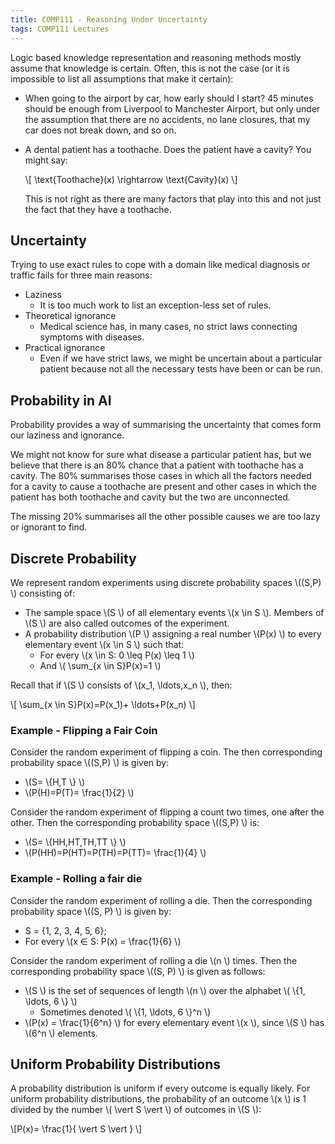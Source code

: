 ```yaml
---
title: COMP111 - Reasoning Under Uncertainty
tags: COMP111 Lectures
---
```

Logic based knowledge representation and reasoning methods mostly assume that knowledge is certain. Often, this is not the case (or it is impossible to list all assumptions that make it certain):

* When going to the airport by car, how early should I start? 45 minutes should be enough from Liverpool to Manchester Airport, but only under the assumption that there are no accidents, no lane closures, that my car does not break down, and so on.
* A dental patient has a toothache. Does the patient have a cavity? You might say:

	 \\[ \\text{Toothache}(x) \\rightarrow \\text{Cavity}(x) \\]

	This is not right as there are many factors that play into this and not just the fact that they have a toothache.
	
## Uncertainty
Trying to use exact rules to cope with a domain like medical diagnosis or traffic fails for three main reasons:

* Laziness
	* It is too much work to list an exception-less set of rules.
* Theoretical ignorance
	* Medical science has, in many cases, no strict laws connecting symptoms with diseases.
* Practical ignorance
	* Even if we have strict laws, we might be uncertain about a particular patient because not all the necessary tests have been or can be run.
	
## Probability in AI

Probability provides a way of summarising the uncertainty that comes form our laziness and ignorance.

We might not know for sure what disease a particular patient has, but we believe that there is an 80% chance that a patient with toothache has a cavity. The 80% summarises those cases in which all the factors needed for a cavity to cause a toothache are present and other cases in which the patient has both toothache and cavity but the two are unconnected.

The missing 20% summarises all the other possible causes we are too lazy or ignorant to find.

## Discrete Probability
We represent random experiments using discrete probability spaces  \\((S,P) \\) consisting of:

* The sample space  \\(S \\) of all elementary events  \\(x \\in S \\). Members of  \\(S \\) are also called outcomes of the experiment.
* A probability distribution  \\(P \\) assigning a real number  \\(P(x) \\) to every elementary event  \\(x \\in S \\) such that:
	* For every  \\(x \\in S: 0 \\leq P(x)  \\leq 1 \\)
	* And  \\( \\sum_{x \\in S}P(x)=1 \\)
	
Recall that if  \\(S \\) consists of  \\(x_1, \\ldots,x_n \\), then:

 \\[ \\sum_{x \\in S}P(x)=P(x_1)+ \\ldots+P(x_n) \\]

### Example - Flipping a Fair Coin
Consider the random experiment of flipping a coin. The then corresponding probability space  \\((S,P) \\) is given by:

*  \\(S= \\{H,T \\} \\)
*  \\(P(H)=P(T)= \\frac{1}{2} \\)

Consider the random experiment of flipping a count two times, one after the other. Then the corresponding probability space  \\((S,P) \\) is:

*  \\(S= \\{HH,HT,TH,TT \\} \\)
*  \\(P(HH)=P(HT)=P(TH)=P(TT)= \\frac{1}{4} \\)

### Example - Rolling a fair die
Consider the random experiment of rolling a die. Then the corresponding probability space  \\((S, P) \\) is given by:

* S = {1, 2, 3, 4, 5, 6};
* For every  \\(x ∈ S: P(x) =  \\frac{1}{6} \\)

Consider the random experiment of rolling a die  \\(n \\) times. Then the corresponding probability space  \\((S, P) \\) is given as follows:

*  \\(S \\) is the set of sequences of length  \\(n \\) over the alphabet  \\( \\{1, \\ldots, 6 \\} \\)
	* Sometimes denoted  \\( \\{1, \\ldots, 6 \\}^n \\)
*  \\(P(x) =  \\frac{1}{6^n} \\) for every elementary event  \\(x \\), since  \\(S \\) has  \\(6^n \\) elements.

## Uniform Probability Distributions
A probability distribution is uniform if every outcome is equally likely. For uniform probability distributions, the probability of an outcome  \\(x \\) is 1 divided by the number  \\( \\vert S \\vert \\) of outcomes in  \\(S \\):

 \\[P(x)= \\frac{1}{ \\vert S \\vert } \\]
